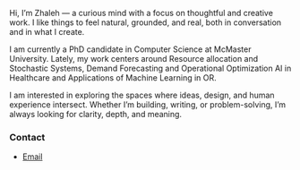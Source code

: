 Hi, I’m Zhaleh — a curious mind with a focus on thoughtful and creative work. I like things to feel natural, grounded, and real, both in conversation and in what I create.

I am currently a PhD candidate in Computer Science at McMaster University. Lately, my work centers around Resource allocation and Stochastic Systems, Demand Forecasting and Operational Optimization AI in Healthcare and Applications of Machine Learning in OR.

I am interested in exploring the spaces where ideas, design, and human experience intersect. Whether I’m building, writing, or problem-solving, I’m always looking for clarity, depth, and meaning.

### Contact
- [Email](mailto:rhmi.zhle@gmail.com)





